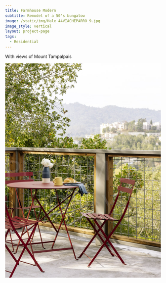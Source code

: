 ```yaml
---
title: Farmhouse Modern
subtitle: Remodel of a 50's bungalow
image: /static/img/Hale_44VIACHEPARRO_9.jpg
image_style: vertical
layout: project-page
tags:
  - Residential
---
```


With views of Mount Tampalpais

![](/static/img/Hale_44VIACHEPARRO_1.jpg)
